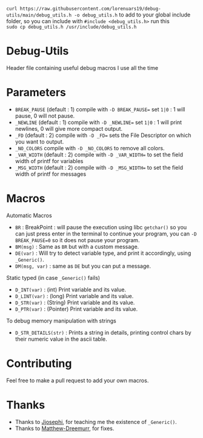`curl https://raw.githubusercontent.com/lorenuars19/debug-utils/main/debug_utils.h -o debug_utils.h`
to add to your global include folder, so you can include with `#include <debug_utils.h>` run this <br>
`sudo cp debug_utils.h /usr/include/debug_utils.h`
# Debug-Utils
Header file containing useful debug macros I use all the time

# Parameters
- `BREAK_PAUSE` (default : 1) compile with `-D BREAK_PAUSE=` set `1|0` : 1 will pause, 0 will not pause.
- `_NEWLINE` (default : 1) compile with `-D _NEWLINE=` set `1|0` : 1 will print newlines, 0 will give more compact output.
- `_FD` (default : 2) compile with `-D _FD=` sets the File Descriptor on which you want to output.
- `_NO_COLORS` compile with `-D _NO_COLORS` to remove all colors.
- `_VAR_WIDTH` (default : 2) compile with `-D _VAR_WIDTH=` to set the field width of printf for variables
- `_MSG_WIDTH` (default : 2) compile with `-D _MSG_WIDTH=` to set the field width of printf for messages

# Macros
Automatic Macros
- `BR` : BreakPoint : will pause the execution using libc `getchar()` so you can just press enter in the terminal to continue your program, you can `-D BREAK_PAUSE=0` so it does not pause your program.
- `BM(msg)` : Same as `BR` but with a custom message.
- `DE(var)` : Will try to detect variable type, and print it accordingly, using `_Generic()`.
- `DM(msg, var)` : same as `DE` but you can put a message.

Static typed (in case `_Generic()` fails)
- `D_INT(var)` : (int) Print variable and its value.
- `D_LINT(var)` : (long) Print variable and its value.
- `D_STR(var)` : (String) Print variable and its value.
- `D_PTR(var)` : (Pointer) Print variable and its value.

To debug memory manipulation with strings
- `D_STR_DETAILS(str)` : Prints a string in details, printing control chars by their numeric value in the ascii table.

# Contributing
Feel free to make a pull request to add your own macros.

# Thanks
- Thanks to [Jjosephi](https://github.com/FlavorlessQuark), for teaching me the existence of `_Generic()`.
- Thanks to [Matthew-Dreemurr](https://github.com/Matthew-Dreemurr), for fixes.
